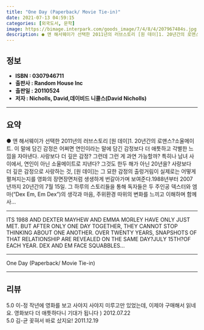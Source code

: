 ```yaml
---
title: "One Day (Paperback/ Movie Tie-in)"
date: 2021-07-13 04:59:15
categories: [외국도서, 문학]
image: https://bimage.interpark.com/goods_image/7/4/8/4/207967484s.jpg
description: ● 앤 해서웨이가 선택한 2011년의 러브스토리 [원 데이]1. 20년간의 로맨스?소울메이트. 이 말에 담긴 감정은 어쩌면 연인이라는 말에 담긴 감정보다 더 애틋하고 각별한 느낌을 자아낸다. 사랑보다 더 깊은 감정? 그런데 그런 게 과연 가능할까? 특히나 남녀 사이에서, 연인이 아닌
---
```


## **정보**

- **ISBN : 0307946711**
- **출판사 : Random House Inc**
- **출판일 : 20110524**
- **저자 : Nicholls, David,데이비드 니콜스(David Nicholls)**

------



## **요약**

●  앤 해서웨이가 선택한 2011년의 러브스토리 [원 데이]1. 20년간의 로맨스?소울메이트. 이 말에 담긴 감정은 어쩌면 연인이라는 말에 담긴 감정보다 더 애틋하고 각별한 느낌을 자아낸다. 사랑보다 더 깊은 감정? 그런데 그런 게 과연 가능할까? 특히나 남녀 사이에서, 연인이 아닌 소울메이트로 지낸다? 그것도 한두 해가 아닌 20년을? 사랑보다 더 깊은 감정으로 사랑하는 것, [원 데이]는 그 묘한 감정의 출렁거림이 실제로는 어떻게 펼쳐지는지를 영화의 장면장면처럼 생생하게 번갈아가며 보여준다.1988년부터 2007년까지 20년간의 7월 15일. 그 하루의 스토리들을 통해 독자들은 두 주인공 덱스터와 엠마(“Dex  Em, Em  Dex”)의 생각과 마음, 주위환경 따위의 변화를 느끼고 이해하며 함께 사...

------

ITS 1988 AND DEXTER MAYHEW AND EMMA MORLEY HAVE ONLY JUST MET. BUT AFTER ONLY ONE DAY TOGETHER, THEY CANNOT STOP THINKING ABOUT ONE ANOTHER. OVER TWENTY YEARS, SNAPSHOTS OF THAT RELATIONSHIP ARE REVEALED ON THE SAME DAY?JULY 15TH?OF EACH YEAR. DEX AND EM FACE SQUABBLES... 

------


One Day (Paperback/ Movie Tie-in) 

------


## **리뷰** 

5.0 이-정 작년에 영화를 보고 사야지 사야지 미루고만 있었는데, 이제야 구매해서 읽네요. 영화보다 더 애틋하다니 기대가 됩니다 ) 2012.07.22 <br/>5.0 김-균 꽂혀서 바로 샀지요! 2011.12.19 <br/>